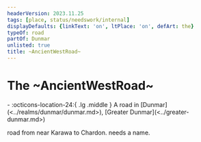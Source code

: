 ```yaml
---
headerVersion: 2023.11.25
tags: [place, status/needswork/internal]
displayDefaults: {linkText: 'on', ltPlace: 'on', defArt: the}
typeOf: road
partOf: Dunmar
unlisted: true
title: ~AncientWestRoad~
---
```

# The ~AncientWestRoad~
<div class="grid cards ext-narrow-margin ext-one-column" markdown>
-    :octicons-location-24:{ .lg .middle } A road in [Dunmar](<../realms/dunmar/dunmar.md>), [Greater Dunmar](<../greater-dunmar.md>)  
</div>


road from near Karawa to Chardon. needs a name.

